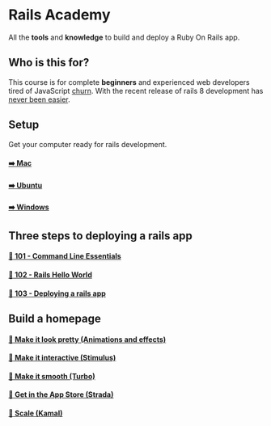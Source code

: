 # Rails Academy

All the **tools** and **knowledge** to build and deploy a Ruby On Rails app.

## Who is this for?

This course is for complete **beginners** and experienced web developers tired of JavaScript [churn](https://www.abeautifulsite.net/posts/thoughts-on-framework-churn/). With the recent release of rails 8 development has [never been easier](https://www.youtube.com/watch?v=-cEn_83zRFw).

## Setup

Get your computer ready for rails development.

#### [:arrow_right: Mac](mac/README.md)

#### [:arrow_right: Ubuntu](ubuntu/README.md)

#### [:arrow_right: Windows](win/README.md)

## Three steps to deploying a rails app

#### [:green_book: 101 - Command Line Essentials](https://github.com/justintanner/ra-101)

#### [:green_book: 102 - Rails Hello World](https://github.com/justintanner/ra-102)

#### [:green_book: 103 - Deploying a rails app](https://github.com/justintanner/ra-103)

## Build a homepage

#### [:open_book: Make it look pretty (Animations and effects)]()

#### [:open_book: Make it interactive (Stimulus)]()

#### [:open_book: Make it smooth (Turbo)]()

#### [:open_book: Get in the App Store (Strada)]()

#### [:open_book: Scale (Kamal)]()



